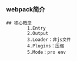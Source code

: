 ### webpack简介
    ## 核心概念
            1.Entry
            2.Output
            3.Loader：非js文件
            4.Plugins：压缩
            5.Mode：pro env
